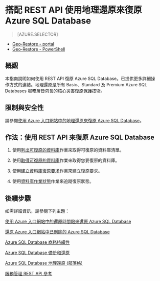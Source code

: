 <properties 
   pageTitle="搭配 REST API 使用地理還原來復原 Azure SQL Database" 
   description="Geo-Restore, Microsoft Azure SQL Database, restore database, recover database, REST API, 地理還原, 還原資料庫, 復原資料庫" 
   services="sql-database" 
   documentationCenter="" 
   authors="elfisher" 
   manager="jeffreyg" 
   editor="v-romcal"/>

<tags
   ms.service="sql-database"
   ms.devlang="NA"
   ms.topic="article"
   ms.tgt_pltfrm="NA"
   ms.workload="storage-backup-recovery" 
   ms.date="03/17/2015"
   ms.author="elfish; v-romcal"/>

# 搭配 REST API 使用地理還原來復原 Azure SQL Database

> [AZURE.SELECTOR]
- [Geo-Restore - portal](sql-database-geo-restore-tutorial-management-portal.md)
- [Geo-Restore - PowerShell](sql-database-geo-restore-tutorial-powershell.md)

## 概觀

本指南說明如何使用 REST API 復原 Azure SQL Database。已提供更多詳細操作方式的連結。地理還原是所有 Basic、Standard 及 Premium Azure SQL Databases 服務層皆包含的核心災害復原保護技術。

## 限制與安全性

請參閱[使用 Azure 入口網站中的地理還原來復原 Azure SQL Database](sql-database-geo-restore-tutorial-management-portal.md)。

## 作法：使用 REST API 來復原 Azure SQL Database

1.	使用[列出可復原的資料庫](http://msdn.microsoft.com/library/azure/dn800984.aspx)作業來取得可復原的資料庫清單。
	
2.	使用[取得可復原的資料庫](http://msdn.microsoft.com/library/azure/dn800985.aspx)作業來取得您要復原的資料庫。
	
3.	使用[建立資料庫復原要求](http://msdn.microsoft.com/library/azure/dn800986.aspx)作業來建立復原要求。
	
4.	使用[資料庫作業狀態](http://msdn.microsoft.com/library/azure/dn720371.aspx)作業來追蹤復原狀態。

## 後續步驟

如需詳細資訊，請參閱下列主題：

[使用 Azure 入口網站中的還原時間點來還原 Azure SQL Database](sql-database-point-in-time-restore-tutorial-management-portal.md)

[還原 Azure 入口網站中已刪除的 Azure SQL Database](sql-database-restore-deleted-database-tutorial-management-portal.md)

[Azure SQL Database 商務持續性](http://msdn.microsoft.com/library/azure/hh852669.aspx)

[Azure SQL Database 備份和還原](http://msdn.microsoft.com/library/azure/jj650016.aspx)

[Azure SQL Database 地理還原 (部落格)](http://azure.microsoft.com/blog/2014/09/13/azure-sql-database-geo-restore/)

[服務管理 REST API 參考](https://msdn.microsoft.com/library/azure/ee460799.aspx)
 

<!---HONumber=62-->